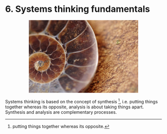 # 6. Systems thinking fundamentals

<div style="text-align: center;">
  <img src="./images/fossil-ammonit-petrification-snail-preview.jpg" alt="Chapter 4" width="70%">
</div>

Systems thinking is based on the concept of synthesis [^synthesis], i.e. putting things together whereas its opposite, analysis is about taking things apart. Synthesis and analysis are complementary processes.

<!--more-->

[^synthesis]: putting things together whereas its opposite.
